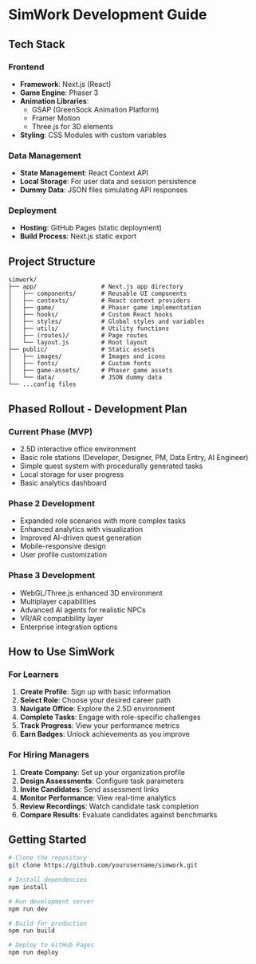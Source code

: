 # SimWork Development Guide

## Tech Stack

### Frontend
- **Framework**: Next.js (React)
- **Game Engine**: Phaser 3
- **Animation Libraries**:
  - GSAP (GreenSock Animation Platform)
  - Framer Motion
  - Three.js for 3D elements
- **Styling**: CSS Modules with custom variables

### Data Management
- **State Management**: React Context API
- **Local Storage**: For user data and session persistence
- **Dummy Data**: JSON files simulating API responses

### Deployment
- **Hosting**: GitHub Pages (static deployment)
- **Build Process**: Next.js static export

## Project Structure
```
simwork/
├── app/                  # Next.js app directory
│   ├── components/       # Reusable UI components
│   ├── contexts/         # React context providers
│   ├── game/             # Phaser game implementation
│   ├── hooks/            # Custom React hooks
│   ├── styles/           # Global styles and variables
│   ├── utils/            # Utility functions
│   ├── (routes)/         # Page routes
│   └── layout.js         # Root layout
├── public/               # Static assets
│   ├── images/           # Images and icons
│   ├── fonts/            # Custom fonts
│   ├── game-assets/      # Phaser game assets
│   └── data/             # JSON dummy data
└── ...config files
```

## Phased Rollout - Development Plan

### Current Phase (MVP)
- 2.5D interactive office environment
- Basic role stations (Developer, Designer, PM, Data Entry, AI Engineer)
- Simple quest system with procedurally generated tasks
- Local storage for user progress
- Basic analytics dashboard

### Phase 2 Development
- Expanded role scenarios with more complex tasks
- Enhanced analytics with visualization
- Improved AI-driven quest generation
- Mobile-responsive design
- User profile customization

### Phase 3 Development
- WebGL/Three.js enhanced 3D environment
- Multiplayer capabilities
- Advanced AI agents for realistic NPCs
- VR/AR compatibility layer
- Enterprise integration options

## How to Use SimWork

### For Learners
1. **Create Profile**: Sign up with basic information
2. **Select Role**: Choose your desired career path
3. **Navigate Office**: Explore the 2.5D environment
4. **Complete Tasks**: Engage with role-specific challenges
5. **Track Progress**: View your performance metrics
6. **Earn Badges**: Unlock achievements as you improve

### For Hiring Managers
1. **Create Company**: Set up your organization profile
2. **Design Assessments**: Configure task parameters
3. **Invite Candidates**: Send assessment links
4. **Monitor Performance**: View real-time analytics
5. **Review Recordings**: Watch candidate task completion
6. **Compare Results**: Evaluate candidates against benchmarks

## Getting Started

```bash
# Clone the repository
git clone https://github.com/yourusername/simwork.git

# Install dependencies
npm install

# Run development server
npm run dev

# Build for production
npm run build

# Deploy to GitHub Pages
npm run deploy
```
